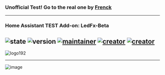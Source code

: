 ### Unofficial Test! Go to the real one by [Frenck](https://github.com/hassio-addons/addon-ledfx)

---
### Home Assistant TEST Add-on: LedFx-Beta
![state](https://img.shields.io/badge/STATE-beta-blue.svg?logo=github&logoColor=white) ![version](https://img.shields.io/github/v/release/YeonV/LedFx-Frontend-v2?label=VERSION&logo=git&logoColor=white) [![maintainer](https://img.shields.io/badge/MAINTAINER-SpiroC-blue.svg?logo=github&logoColor=white)](https://github.com/spiro-c)
 [![creator](https://img.shields.io/badge/CREATOR-Yeon-blue.svg?logo=github&logoColor=white)](https://github.com/YeonV) [![creator](https://img.shields.io/badge/A.K.A-Blade-darkred.svg?logo=github&logoColor=white)](https://github.com/YeonV)
---

![logo192](https://user-images.githubusercontent.com/28861537/119760144-c5126680-bea9-11eb-991a-c08eedbc5929.png)

---
![image](https://user-images.githubusercontent.com/28861537/143964298-1835477d-8a9c-4ac8-9624-05876668e319.png)

